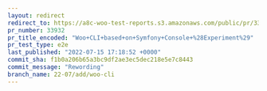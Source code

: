 ```yaml
---
layout: redirect
redirect_to: https://a8c-woo-test-reports.s3.amazonaws.com/public/pr/33932/e2e/index.html
pr_number: 33932
pr_title_encoded: "Woo+CLI+based+on+Symfony+Console+%28Experiment%29"
pr_test_type: e2e
last_published: "2022-07-15 17:18:52 +0000"
commit_sha: f1b0a206b65a3bc9df2ae3ec5dec218e5e7c8443
commit_message: "Rewording"
branch_name: 22-07/add/woo-cli
---
```

